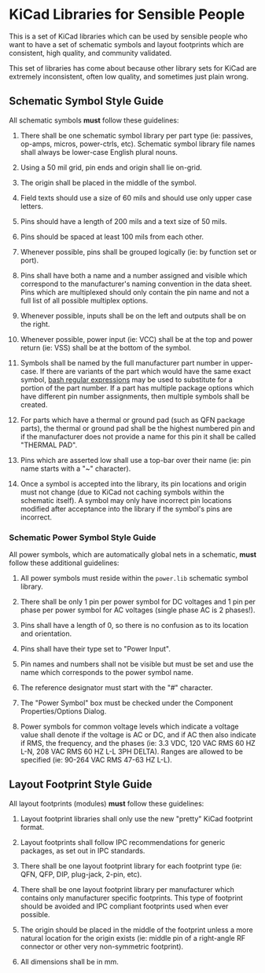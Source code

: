 KiCad Libraries for Sensible People
===================================

This is a set of KiCad libraries which can be used by sensible people who want
to have a set of schematic symbols and layout footprints which are consistent,
high quality, and community validated.

This set of libraries has come about because other library sets for KiCad are
extremely inconsistent, often low quality, and sometimes just plain wrong.


## Schematic Symbol Style Guide

All schematic symbols **must** follow these guidelines:

1. There shall be one schematic symbol library per part type (ie: passives,
op-amps, micros, power-ctrls, etc).  Schematic symbol library file names shall
always be lower-case English plural nouns.

2. Using a 50 mil grid, pin ends and origin shall lie on-grid.

3. The origin shall be placed in the middle of the symbol.

4. Field texts should use a size of 60 mils and should use only upper case
letters.

5. Pins should have a length of 200 mils and a text size of 50 mils.

6. Pins should be spaced at least 100 mils from each other.

7. Whenever possible, pins shall be grouped logically (ie: by function set or
port).

8. Pins shall have both a name and a number assigned and visible which
correspond to the manufacturer's naming convention in the data sheet.  Pins
which are multiplexed should only contain the pin name and not a full list of
all possible multiplex options.

9. Whenever possible, inputs shall be on the left and outputs shall be on the
right.

10. Whenever possible, power input (ie: VCC) shall be at the top and power return
(ie: VSS) shall be at the bottom of the symbol.

11. Symbols shall be named by the full manufacturer part number in upper-case.
If there are variants of the part which would have the same exact symbol, [bash
regular expressions][bash regex] may be used to substitute for a portion of the
part number.  If a part has multiple package options which have different pin
number assignments, then multiple symbols shall be created.

12. For parts which have a thermal or ground pad (such as QFN package parts),
the thermal or ground pad shall be the highest numbered pin and if the
manufacturer does not provide a name for this pin it shall be called "THERMAL
PAD".

13. Pins which are asserted low shall use a top-bar over their name (ie: pin
name starts with a "~" character).

14. Once a symbol is accepted into the library, its pin locations and origin
must not change (due to KiCad not caching symbols within the schematic itself).
A symbol may only have incorrect pin locations modified after acceptance into
the library if the symbol's pins are incorrect.

[bash regex]:http://www.tldp.org/LDP/abs/html/x17129.html


### Schematic Power Symbol Style Guide

All power symbols, which are automatically global nets in a schematic, **must**
follow these additional guidelines:

1. All power symbols must reside within the `power.lib` schematic symbol
library.

2. There shall be only 1 pin per power symbol for DC voltages and 1 pin per
phase per power symbol for AC voltages (single phase AC is 2 phases!).

3. Pins shall have a length of 0, so there is no confusion as to its location
and orientation.

4. Pins shall have their type set to "Power Input".

5. Pin names and numbers shall not be visible but must be set and use the name
which corresponds to the power symbol name.

6. The reference designator must start with the "#" character.

7. The "Power Symbol" box must be checked under the Component Properties/Options
Dialog.

8. Power symbols for common voltage levels which indicate a voltage value shall
denote if the voltage is AC or DC, and if AC then also indicate if RMS, the
frequency, and the phases (ie: 3.3 VDC, 120 VAC RMS 60 HZ L-N, 208 VAC RMS 60 HZ
L-L 3PH DELTA).  Ranges are allowed to be specified (ie: 90-264 VAC RMS 47-63 HZ
L-L).


## Layout Footprint Style Guide

All layout footprints (modules) **must** follow these guidelines:

1. Layout footprint libraries shall only use the new "pretty" KiCad footprint
format.

2. Layout footprints shall follow IPC recommendations for generic packages, as
set out in IPC standards.

3. There shall be one layout footprint library for each footprint type (ie: QFN,
QFP, DIP, plug-jack, 2-pin, etc).

4. There shall be one layout footprint library per manufacturer which contains
only manufacturer specific footprints.  This type of footprint should be avoided
and IPC compliant footprints used when ever possible.

5. The origin should be placed in the middle of the footprint unless a more
natural location for the origin exists (ie: middle pin of a right-angle RF
connector or other very non-symmetric footprint).

6. All dimensions shall be in mm.

